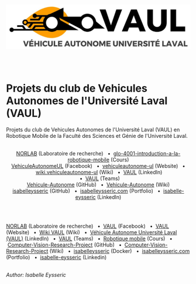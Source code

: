 <p align="center">
  <img src="https://github.com/isabelleysseric/Vehicule-Autonome/blob/main/logo_vaul.png" />
</p>
<br/>
<br/>


# Projets du club de Vehicules Autonomes de l'Université Laval (VAUL) 
Projets du club de Vehicules Autonomes de l'Université Laval (VAUL) en Robotique Mobile de la Faculté des Sciences et Génie de l'Université Laval.
<br/>
<br/>


<p align='center'>
  <a href="https://norlab.ulaval.ca/">NORLAB</a> (Laboratoire de recherche)
  &nbsp; • &nbsp;<a href="https://www.ulaval.ca/etudes/cours/glo-4001-introduction-a-la-robotique-mobile">glo-4001-introduction-a-la-robotique-mobile</a> (Cours) <br/>
  <a href="https://www.facebook.com/VehiculeAutonomeUL/">VehiculeAutonomeUL</a> (Facebook)
  &nbsp; • &nbsp;<a href="https://vehiculeautonome-ul.com/">vehiculeautonome-ul</a> (Website)
  &nbsp; • &nbsp;<a href="http://wiki.vehiculeautonome-ul.ca/">wiki.vehiculeautonome-ul</a> (Wiki)
  &nbsp; • &nbsp;<a href="https://ca.linkedin.com/company/vaul">VAUL</a> (LinkedIn) <br/>
  &nbsp; • &nbsp;<a href="https://teams.microsoft.com/l/channel/19%3a67c70bbfde604e6a834aff1fad56ec09%40thread.tacv2/G%25C3%25A9n%25C3%25A9ral?groupId=f91a2ad6-a5ef-4e18-9b12-c1f6e06c60fb&tenantId=56778bd5-6a3f-4bd3-a265-93163e4d5bfe">VAUL</a> (Teams) <br/>
  <a href="https://github.com/isabelleysseric/Birdcall-identification">Vehicule-Autonome</a> (GitHub)
  &nbsp; • &nbsp;<a href="https://github.com/isabelleysseric/Birdcall-identification/wiki">Vehicule-Autonome</a> (Wiki)<br/>
  <a href="https://github.com/isabelleysseric">isabelleysseric</a> (GitHub)
  &nbsp; • &nbsp;<a href="https://isabelleysseric.com/">isabelleysseric.com</a> (Portfolio)
  &nbsp; • &nbsp;<a href="https://www.linkedin.com/in/isabelle-eysseric/">isabelle-eysseric</a> (LinkedIn) <br/>
</p>
<br/>
<br/>



[NORLAB](https://norlab.ulaval.ca/) (Laboratoire de recherche)
&nbsp; • &nbsp;[VAUL](https://www.facebook.com/VehiculeAutonomeUL/) (Facebook)
&nbsp; • &nbsp;[VAUL](https://vehiculeautonome-ul.com/) (Website)
&nbsp; • &nbsp;[Wiki VAUL](http://wiki.vehiculeautonome-ul.ca/) (Wiki)
&nbsp; • &nbsp;[Véhicule Autonome Université Laval (VAUL)](https://ca.linkedin.com/company/vaul) (LinkedIn)
&nbsp; • &nbsp;[VAUL](https://teams.microsoft.com/l/channel/19%3a67c70bbfde604e6a834aff1fad56ec09%40thread.tacv2/G%25C3%25A9n%25C3%25A9ral?groupId=f91a2ad6-a5ef-4e18-9b12-c1f6e06c60fb&tenantId=56778bd5-6a3f-4bd3-a265-93163e4d5bfe) (Teams)
&nbsp; • &nbsp;[Robotique mobile](https://www.ulaval.ca/etudes/cours/glo-4001-introduction-a-la-robotique-mobile) (Cours)
&nbsp; • &nbsp;[Computer-Vision-Research-Project](https://github.com/isabelleysseric/Vehicule-Autonome) (GitHub)
&nbsp; • &nbsp;[Computer-Vision-Research-Project](https://github.com/isabelleysseric/Vehicule-Autonome/wiki) (Wiki)
&nbsp; • &nbsp;[isabelleysseric](https://hub.docker.com/u/isabelleysseric) (Docker)
&nbsp; • &nbsp;[isabelleysseric.com](https://isabelleysseric.com) (Portfolio)
&nbsp; • &nbsp;[isabelle-eysseric](https://www.linkedin.com/in/isabelle-eysseric/) (Linkedin)
<br/>
<br/>


*Author: Isabelle Eysseric*
<br/>
<br/>
